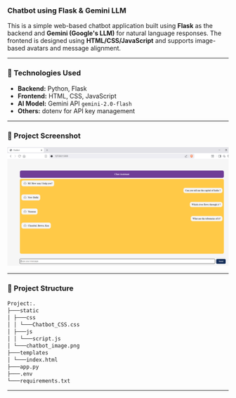 ### Chatbot using Flask & Gemini LLM

This is a simple web-based chatbot application built using **Flask** as the backend and **Gemini (Google's LLM)** for natural language responses. The frontend is designed using **HTML/CSS/JavaScript** and supports image-based avatars and message alignment.

---

### 🔧 Technologies Used

- **Backend:** Python, Flask
- **Frontend:** HTML, CSS, JavaScript
- **AI Model:** Gemini API `gemini-2.0-flash`
- **Others:** dotenv for API key management

---

### 📸 Project Screenshot

![Chatbot UI](static/Chatbot_Frontend.PNG)

---

### 📁 Project Structure
```
Project:.
├───static
│ ├───css
│ │ └───Chatbot_CSS.css
│ ├───js
│ │ └───script.js
│ └───chatbot_image.png
├───templates
│ └───index.html
├───app.py
├───.env
└───requirements.txt
```
---

